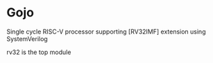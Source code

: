 # Gojo
Single cycle RISC-V processor supporting [RV32IMF] extension using SystemVerilog

rv32 is the top module
